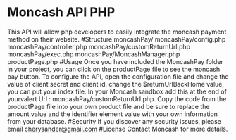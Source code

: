 # Moncash API PHP
This API will allow php developers to easily integrate the moncash payment method on their website.
#Structure
moncashPay/
moncashPay/config.php
moncashPay/controller.php
moncashPay/customReturnUrl.php
moncashPay/exec.php
moncashPay/MoncashManager.php
productPage.php
#Usage
Once you have included the MoncashPay folder in your project, you can click on the productPage file to see the moncash pay button.
To configure the API, open the configuration file and change the value of client secret and client id.
change the $returnUrlBackHome value, you can put your index file.
In your Moncash sandbox add this at the end of yourvalert Url : moncashPay/customReturnUrl.php.
Copy the code from the productPage file into your own product file and be sure to replace the amount value and the identifier element value with your own information from your database.
#Security
If you discover any security issues, please email cherysander@gmail.com
#License
Contact Moncash for more details.
